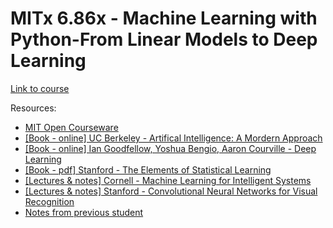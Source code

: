 # MITx 6.86x - Machine Learning with Python-From Linear Models to Deep Learning

[Link to course](https://learning.edx.org/course/course-v1:MITx+6.86x+1T2021/home) </br>

Resources:
- [MIT Open Courseware](https://ocw.mit.edu/courses/electrical-engineering-and-computer-science/6-867-machine-learning-fall-2006/index.htm)</br>
- [[Book - online] UC Berkeley - Artifical Intelligence: A Mordern Approach](http://aima.cs.berkeley.edu/) </br>
- [[Book - online] Ian Goodfellow, Yoshua Bengio, Aaron Courville - Deep Learning](https://www.deeplearningbook.org/) </br>
- [[Book - pdf] Stanford - The Elements of Statistical Learning](https://web.stanford.edu/~hastie/ElemStatLearn/) </br>
- [[Lectures & notes] Cornell - Machine Learning for Intelligent Systems](https://www.cs.cornell.edu/courses/cs4780/2018fa/lectures/) </br>
- [[Lectures & notes] Stanford - Convolutional Neural Networks for Visual Recognition](https://cs231n.github.io/convolutional-networks/)
- [Notes from previous student](https://github.com/sylvaticus/MITx_6.86x) </br>

